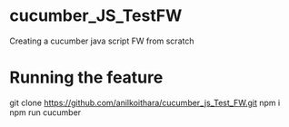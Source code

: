 # cucumber_JS_TestFW

Creating a cucumber java script FW from scratch

# Running the feature 

git clone https://github.com/anilkoithara/cucumber_js_Test_FW.git
npm i 
npm run cucumber


